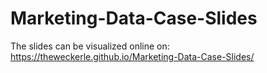 # Marketing-Data-Case-Slides

The slides can be visualized online on: https://theweckerle.github.io/Marketing-Data-Case-Slides/


